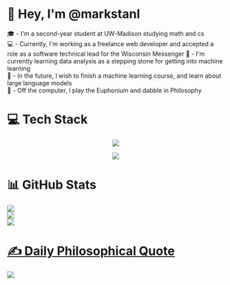 # 👋 Hey, I'm @markstanl
🎓 - I'm a second-year student at UW-Madison studying math and cs    
💻 - Currently, I'm working as a freelance web developer and accepted a role as a software technical lead for the Wisconsin Messenger
🧠 - I'm currently learning data analysis as a stepping stone for getting into machine learning   
📆 - In the future, I wish to finish a machine learning course, and learn about large language models  
📖 - Off the computer, I play the Euphonium and dabble in Philosophy  

# 💻 Tech Stack
<p align="center">
  <a href="https://skillicons.dev">
    <img src="https://skillicons.dev/icons?i=react,nextjs,express,js,ts,threejs,html,css" />
  </a>
</p>
<p align="center">
  <a href="https://skillicons.dev">
      <img src="https://skillicons.dev/icons?i=java,py,tensorflow" />
  </a>
</p>

# 📊 GitHub Stats  
![](https://github-readme-stats-ten-pi-81.vercel.app/api?username=markstanl&theme=merko&hide_border=false&include_all_commits=false&count_private=false&hide=contribs&show_icons=true)<br/>
![](https://github-readme-streak-stats.herokuapp.com/?user=markstanl&theme=merko&hide_border=false)<br/>
![](https://github-readme-stats-ten-pi-81.vercel.app/api/top-langs/?username=markstanl&theme=merko&hide_border=false&include_all_commits=false&count_private=false&layout=compact)
  
# [✍️ Daily Philosophical Quote](https://github.com/markstanl/Philosophical-Quotes-API)

![](https://github-readme-philosophical-quotes.vercel.app/api/generate-image?theme=merko&daily=true)

<!-- Generated by the Philosophical Quotes API https://github.com/markstanl/Philosophical-Quotes-API/blob/main/README.md -->


<!-- Proudly created with GPRM ( https://gprm.itsvg.in ) -->
